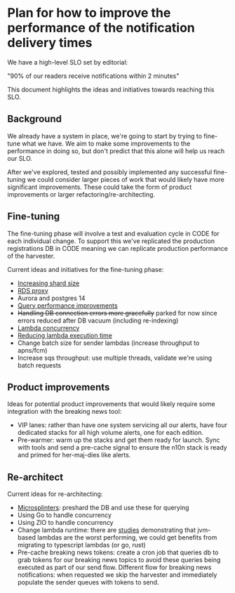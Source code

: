 # Plan for how to improve the performance of the notification delivery times

We have a high-level SLO set by editorial:

"90% of our readers receive notifications within 2 minutes"

This document highlights the ideas and initiatives towards reaching this SLO.

## Background

We already have a system in place, we're going to start by trying to fine-tune what we have. We aim to make some improvements to the performance in doing so, but don't predict that this alone will help us reach our SLO.

After we've explored, tested and possibly implemented any successful fine-tuning we could consider larger pieces of work that would likely have more significant improvements. These could take the form of product improvements or larger refactoring/re-architecting.

## Fine-tuning

The fine-tuning phase will involve a test and evaluation cycle in CODE for each individual change. To support this we've replicated the production registrations DB in CODE meaning we can replicate production performance of the harvester.

Current ideas and initiatives for the fine-tuning phase:

- [Increasing shard size](./01-shard-size.md)
- [RDS proxy](./02-rds-proxy.md)
- Aurora and postgres 14
- [Query performance improvements ](../architecture/02-database-tuning.md)
- ~~Handling DB connection errors more gracefully~~ parked for now since errors reduced after DB vacuum (including re-indexing)
- [Lambda concurrency](./04-reducing-lambda-duration.md)
- [Reducing lambda execution time](./06-reducing-lambda-cold-start-times.md)
- Change batch size for sender lambdas (increase throughput to apns/fcm)
- Increase sqs throughput: use multiple threads, validate we're using batch requests

## Product improvements

Ideas for potential product improvements that would likely require some integration with the breaking news tool:

- VIP lanes: rather than have one system servicing all our alerts, have four dedicated stacks for all high volume alerts, one for each edition.
- Pre-warmer: warm up the stacks and get them ready for launch. Sync with tools and send a pre-cache signal to ensure the n10n stack is ready and primed for her-maj-dies like alerts.

## Re-architect

Current ideas for re-architecting:

- [Microsplinters](https://github.com/itsibitzi/n10n-poc/blob/main/n10n-broker/src/main.rs): preshard the DB and use these for querying
- Using Go to handle concurrency
- Using ZIO to handle concurrency
- Change lambda runtime: there are [studies](https://filia-aleks.medium.com/aws-lambda-battle-2021-performance-comparison-for-all-languages-c1b441005fd1) demonstrating that jvm-based lambdas are the worst performing, we could get benefits from migrating to typescript lambdas (or go, rust)
- Pre-cache breaking news tokens: create a cron job that queries db to grab tokens for our breaking news topics to avoid these queries being executed as part of our send flow. Different flow for breaking news notifications: when requested we skip the harvester and immediately populate the sender queues with tokens to send.
